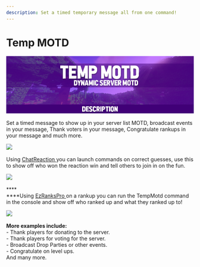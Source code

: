 ```yaml
---
description: Set a timed temporary message all from one command!
---
```


# Temp MOTD

![](<../../.gitbook/assets/Title (4).png>)

Set a timed message to show up in your server list MOTD, broadcast events in your message, Thank voters in your message, Congratulate rankups in your message and much more.

![](https://proxy.spigotmc.org/d7112b8743976624285c5ad74fbc36e5db5435d9?url=https%3A%2F%2Fi.imgur.com%2Fcc1mhPM.png)

Using [ChatReaction ](https://www.spigotmc.org/resources/chatreaction.3748/)you can launch commands on correct guesses, use this to show off who won the reaction win and tell others to join in on the fun.

![](https://proxy.spigotmc.org/76308b3a829165fa400c0c1fea4f6382683ae229?url=http%3A%2F%2Fi.imgur.com%2FZ30HwMu.png)

****\
****Using [EzRanksPro ](https://www.spigotmc.org/resources/ezrankspro.10731/)on a rankup you can run the TempMotd command in the console and show off who ranked up and what they ranked up to!

![](https://proxy.spigotmc.org/0c02641d9fc2923d0ca28fd029f725d114ca8356?url=http%3A%2F%2Fi.imgur.com%2FAHyG4M8.png)

**More examples include:**\
\- Thank players for donating to the server.\
\- Thank players for voting for the server.\
\- Broadcast Drop Parties or other events.\
\- Congratulate on level ups.\
And many more.
